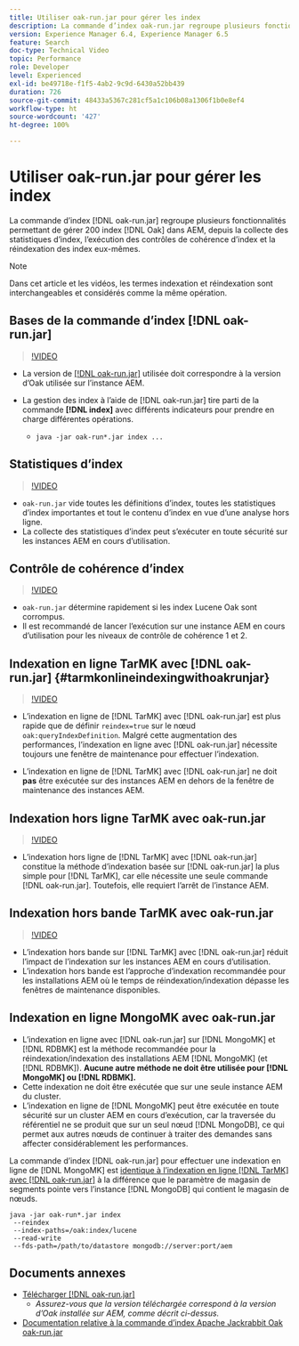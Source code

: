 ```yaml
---
title: Utiliser oak-run.jar pour gérer les index
description: La commande d’index oak-run.jar regroupe plusieurs fonctionnalités permettant de gérer les index Oak dans AEM, depuis la collecte des statistiques d’index, l’exécution des contrôles de cohérence d’index et la réindexation des index eux-mêmes.
version: Experience Manager 6.4, Experience Manager 6.5
feature: Search
doc-type: Technical Video
topic: Performance
role: Developer
level: Experienced
exl-id: be49718e-f1f5-4ab2-9c9d-6430a52bb439
duration: 726
source-git-commit: 48433a5367c281cf5a1c106b08a1306f1b0e8ef4
workflow-type: ht
source-wordcount: '427'
ht-degree: 100%

---
```


# Utiliser oak-run.jar pour gérer les index

La commande d’index [!DNL oak-run.jar] regroupe plusieurs fonctionnalités permettant de gérer 200 index [!DNL Oak] dans AEM, depuis la collecte des statistiques d’index, l’exécution des contrôles de cohérence d’index et la réindexation des index eux-mêmes.

>[!NOTE]
>
>Dans cet article et les vidéos, les termes indexation et réindexation sont interchangeables et considérés comme la même opération.

## Bases de la commande d’index [!DNL oak-run.jar]

>[!VIDEO](https://video.tv.adobe.com/v/40116?quality=12&learn=on&captions=fre_fr)

* La version de [[!DNL oak-run.jar]](https://repository.apache.org/service/local/artifact/maven/redirect?r=releases&amp;g=org.apache.jackrabbit&amp;a=oak-run&amp;v=1.8.0) utilisée doit correspondre à la version d’Oak utilisée sur l’instance AEM.
* La gestion des index à l’aide de [!DNL oak-run.jar] tire parti de la commande **[!DNL index]** avec différents indicateurs pour prendre en charge différentes opérations.

   * `java -jar oak-run*.jar index ...`

## Statistiques d’index

>[!VIDEO](https://video.tv.adobe.com/v/39295?quality=12&learn=on&captions=fre_fr)

* `oak-run.jar` vide toutes les définitions d’index, toutes les statistiques d’index importantes et tout le contenu d’index en vue d’une analyse hors ligne.
* La collecte des statistiques d’index peut s’exécuter en toute sécurité sur les instances AEM en cours d’utilisation.

## Contrôle de cohérence d’index

>[!VIDEO](https://video.tv.adobe.com/v/36717?quality=12&learn=on&captions=fre_fr)

* `oak-run.jar` détermine rapidement si les index Lucene Oak sont corrompus.
* Il est recommandé de lancer l’exécution sur une instance AEM en cours d’utilisation pour les niveaux de contrôle de cohérence 1 et 2.

## Indexation en ligne TarMK avec [!DNL oak-run.jar] {#tarmkonlineindexingwithoakrunjar}

>[!VIDEO](https://video.tv.adobe.com/v/36721?quality=12&learn=on&captions=fre_fr)

* L’indexation en ligne de [!DNL TarMK] avec [!DNL oak-run.jar] est plus rapide que de définir `reindex=true` sur le nœud `oak:queryIndexDefinition`. Malgré cette augmentation des performances, l’indexation en ligne avec [!DNL oak-run.jar] nécessite toujours une fenêtre de maintenance pour effectuer l’indexation.

* L’indexation en ligne de [!DNL TarMK] avec [!DNL oak-run.jar] ne doit **pas** être exécutée sur des instances AEM en dehors de la fenêtre de maintenance des instances AEM.

## Indexation hors ligne TarMK avec oak-run.jar

>[!VIDEO](https://video.tv.adobe.com/v/36718?quality=12&learn=on&captions=fre_fr)

* L’indexation hors ligne de [!DNL TarMK] avec [!DNL oak-run.jar] constitue la méthode d’indexation basée sur [!DNL oak-run.jar] la plus simple pour [!DNL TarMK], car elle nécessite une seule commande [!DNL oak-run.jar]. Toutefois, elle requiert l’arrêt de l’instance AEM.

## Indexation hors bande TarMK avec oak-run.jar

>[!VIDEO](https://video.tv.adobe.com/v/340810?quality=12&learn=on&captions=fre_fr)

* L’indexation hors bande sur [!DNL TarMK] avec [!DNL oak-run.jar] réduit l’impact de l’indexation sur les instances AEM en cours d’utilisation.
* L’indexation hors bande est l’approche d’indexation recommandée pour les installations AEM où le temps de réindexation/indexation dépasse les fenêtres de maintenance disponibles.

## Indexation en ligne MongoMK avec oak-run.jar

* L’indexation en ligne avec [!DNL oak-run.jar] sur [!DNL MongoMK] et [!DNL RDBMK] est la méthode recommandée pour la réindexation/indexation des installations AEM [!DNL MongoMK] (et [!DNL RDBMK]). **Aucune autre méthode ne doit être utilisée pour [!DNL MongoMK] ou [!DNL RDBMK].**
* Cette indexation ne doit être exécutée que sur une seule instance AEM du cluster.
* L’indexation en ligne de [!DNL MongoMK] peut être exécutée en toute sécurité sur un cluster AEM en cours d’exécution, car la traversée du référentiel ne se produit que sur un seul nœud [!DNL MongoDB], ce qui permet aux autres nœuds de continuer à traiter des demandes sans affecter considérablement les performances.

La commande d’index [!DNL oak-run.jar] pour effectuer une indexation en ligne de [!DNL MongoMK] est [identique à l’indexation en ligne  [!DNL TarMK]  avec  [!DNL oak-run.jar]](#tarmkonlineindexingwithoakrunjar) à la différence que le paramètre de magasin de segments pointe vers l’instance [!DNL MongoDB] qui contient le magasin de nœuds.

```
java -jar oak-run*.jar index
 --reindex
 --index-paths=/oak:index/lucene
 --read-write
 --fds-path=/path/to/datastore mongodb://server:port/aem
```

## Documents annexes

* [Télécharger [!DNL oak-run.jar]](https://repository.apache.org/#nexus-search;gav~org.apache.jackrabbit~oak-run~~~~kw,versionexpand)
   * *Assurez-vous que la version téléchargée correspond à la version d’Oak installée sur AEM, comme décrit ci-dessus.*
* [Documentation relative à la commande d’index Apache Jackrabbit Oak oak-run.jar](https://jackrabbit.apache.org/oak/docs/query/oak-run-indexing.html)
